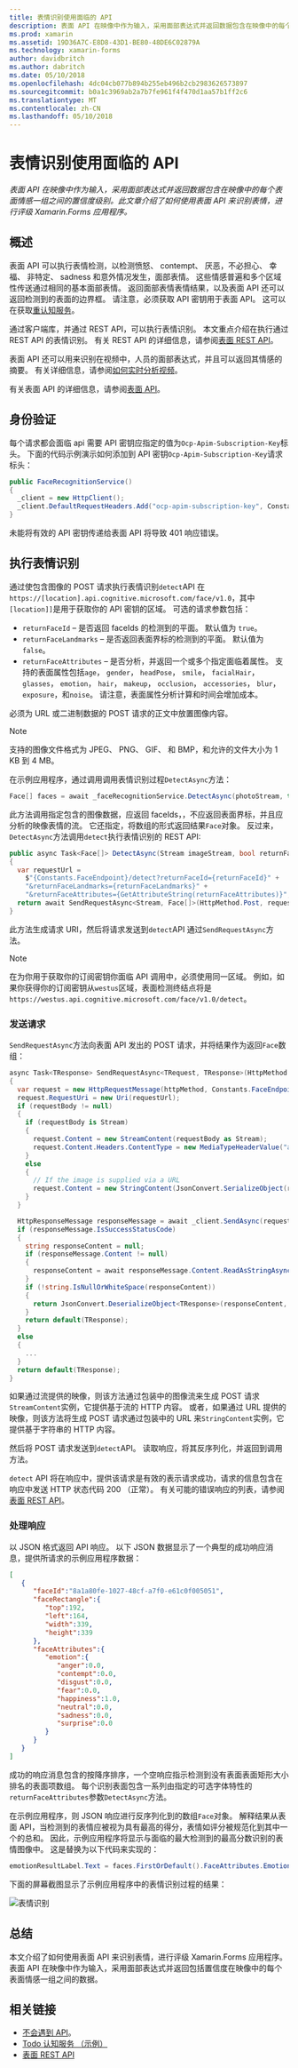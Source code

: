 ```yaml
---
title: 表情识别使用面临的 API
description: 表面 API 在映像中作为输入，采用面部表达式并返回数据包含在映像中的每个表面情感一组之间的置信度级别。 此文章介绍了如何使用表面 API 来识别表情，进行评级 Xamarin.Forms 应用程序。
ms.prod: xamarin
ms.assetid: 19D36A7C-E8D8-43D1-BE80-48DE6C02879A
ms.technology: xamarin-forms
author: davidbritch
ms.author: dabritch
ms.date: 05/10/2018
ms.openlocfilehash: 4dc04cb077b894b255eb496b2cb2983626573897
ms.sourcegitcommit: b0a1c3969ab2a7b7fe961f4f470d1aa57b1ff2c6
ms.translationtype: MT
ms.contentlocale: zh-CN
ms.lasthandoff: 05/10/2018
---
```

# <a name="emotion-recognition-using-the-face-api"></a>表情识别使用面临的 API

_表面 API 在映像中作为输入，采用面部表达式并返回数据包含在映像中的每个表面情感一组之间的置信度级别。此文章介绍了如何使用表面 API 来识别表情，进行评级 Xamarin.Forms 应用程序。_

## <a name="overview"></a>概述

表面 API 可以执行表情检测，以检测愤怒、 contempt、 厌恶，不必担心、 幸福、 非特定、 sadness 和意外情况发生，面部表情。 这些情感普遍和多个区域性传送通过相同的基本面部表情。 返回面部表情表情结果，以及表面 API 还可以返回检测到的表面的边界框。 请注意，必须获取 API 密钥用于表面 API。 这可以在获取[重认知服务](https://azure.microsoft.com/try/cognitive-services/?api=face-api)。

通过客户端库，并通过 REST API，可以执行表情识别。 本文重点介绍在执行通过 REST API 的表情识别。 有关 REST API 的详细信息，请参阅[表面 REST API](https://westus.dev.cognitive.microsoft.com/docs/services/563879b61984550e40cbbe8d/operations/563879b61984550f30395236)。

表面 API 还可以用来识别在视频中，人员的面部表达式，并且可以返回其情感的摘要。 有关详细信息，请参阅[如何实时分析视频](/azure/cognitive-services/face/face-api-how-to-topics/howtoanalyzevideo_face/)。

有关表面 API 的详细信息，请参阅[表面 API](/azure/cognitive-services/face/overview/)。

## <a name="authentication"></a>身份验证

每个请求都会面临 api 需要 API 密钥应指定的值为`Ocp-Apim-Subscription-Key`标头。 下面的代码示例演示如何添加到 API 密钥`Ocp-Apim-Subscription-Key`请求标头：

```csharp
public FaceRecognitionService()
{
  _client = new HttpClient();
  _client.DefaultRequestHeaders.Add("ocp-apim-subscription-key", Constants.FaceApiKey);
}
```

未能将有效的 API 密钥传递给表面 API 将导致 401 响应错误。

## <a name="performing-emotion-recognition"></a>执行表情识别

通过使包含图像的 POST 请求执行表情识别`detect`API 在`https://[location].api.cognitive.microsoft.com/face/v1.0`，其中`[location]]`是用于获取你的 API 密钥的区域。 可选的请求参数包括：

- `returnFaceId` – 是否返回 faceIds 的检测到的平面。 默认值为 `true`。
- `returnFaceLandmarks` – 是否返回表面界标的检测到的平面。 默认值为 `false`。
- `returnFaceAttributes` – 是否分析，并返回一个或多个指定面临着属性。 支持的表面属性包括`age`， `gender`， `headPose`， `smile`， `facialHair`， `glasses`， `emotion`， `hair`， `makeup`， `occlusion`， `accessories`， `blur`， `exposure`，和`noise`。 请注意，表面属性分析计算和时间会增加成本。

必须为 URL 或二进制数据的 POST 请求的正文中放置图像内容。

> [!NOTE]
> 支持的图像文件格式为 JPEG、 PNG、 GIF、 和 BMP，和允许的文件大小为 1 KB 到 4 MB。

在示例应用程序，通过调用调用表情识别过程`DetectAsync`方法：

```csharp
Face[] faces = await _faceRecognitionService.DetectAsync(photoStream, true, false, new FaceAttributeType[] { FaceAttributeType.Emotion });
```

此方法调用指定包含的图像数据，应返回 faceIds，，不应返回表面界标，并且应分析的映像表情的流。 它还指定，将数组的形式返回结果`Face`对象。 反过来，`DetectAsync`方法调用`detect`执行表情识别的 REST API:

```csharp
public async Task<Face[]> DetectAsync(Stream imageStream, bool returnFaceId, bool returnFaceLandmarks, IEnumerable<FaceAttributeType> returnFaceAttributes)
{
  var requestUrl =
    $"{Constants.FaceEndpoint}/detect?returnFaceId={returnFaceId}" +
    "&returnFaceLandmarks={returnFaceLandmarks}" +
    "&returnFaceAttributes={GetAttributeString(returnFaceAttributes)}";
  return await SendRequestAsync<Stream, Face[]>(HttpMethod.Post, requestUrl, imageStream);
}
```

此方法生成请求 URI，然后将请求发送到`detect`API 通过`SendRequestAsync`方法。

> [!NOTE]
> 在为你用于获取你的订阅密钥你面临 API 调用中，必须使用同一区域。 例如，如果你获得你的订阅密钥从`westus`区域，表面检测终结点将是`https://westus.api.cognitive.microsoft.com/face/v1.0/detect`。

### <a name="sending-the-request"></a>发送请求

`SendRequestAsync`方法向表面 API 发出的 POST 请求，并将结果作为返回`Face`数组：

```csharp
async Task<TResponse> SendRequestAsync<TRequest, TResponse>(HttpMethod httpMethod, string requestUrl, TRequest requestBody)
{
  var request = new HttpRequestMessage(httpMethod, Constants.FaceEndpoint);
  request.RequestUri = new Uri(requestUrl);
  if (requestBody != null)
  {
    if (requestBody is Stream)
    {
      request.Content = new StreamContent(requestBody as Stream);
      request.Content.Headers.ContentType = new MediaTypeHeaderValue("application/octet-stream");
    }
    else
    {
      // If the image is supplied via a URL
      request.Content = new StringContent(JsonConvert.SerializeObject(requestBody, s_settings), Encoding.UTF8, "application/json");
    }
  }

  HttpResponseMessage responseMessage = await _client.SendAsync(request);
  if (responseMessage.IsSuccessStatusCode)
  {
    string responseContent = null;
    if (responseMessage.Content != null)
    {
      responseContent = await responseMessage.Content.ReadAsStringAsync();
    }
    if (!string.IsNullOrWhiteSpace(responseContent))
    {
      return JsonConvert.DeserializeObject<TResponse>(responseContent, s_settings);
    }
    return default(TResponse);
  }
  else
  {
    ...
  }
  return default(TResponse);
}
```

如果通过流提供的映像，则该方法通过包装中的图像流来生成 POST 请求`StreamContent`实例，它提供基于流的 HTTP 内容。 或者，如果通过 URL 提供的映像，则该方法将生成 POST 请求通过包装中的 URL 来`StringContent`实例，它提供基于字符串的 HTTP 内容。

然后将 POST 请求发送到`detect`API。 读取响应，将其反序列化，并返回到调用方法。

`detect` API 将在响应中，提供该请求是有效的表示请求成功，请求的信息包含在响应中发送 HTTP 状态代码 200 （正常）。 有关可能的错误响应的列表，请参阅[表面 REST API](https://westus.dev.cognitive.microsoft.com/docs/services/563879b61984550e40cbbe8d/operations/563879b61984550f30395236)。

### <a name="processing-the-response"></a>处理响应

以 JSON 格式返回 API 响应。 以下 JSON 数据显示了一个典型的成功响应消息，提供所请求的示例应用程序数据：

```json
[  
   {  
      "faceId":"8a1a80fe-1027-48cf-a7f0-e61c0f005051",
      "faceRectangle":{  
         "top":192,
         "left":164,
         "width":339,
         "height":339
      },
      "faceAttributes":{  
         "emotion":{  
            "anger":0.0,
            "contempt":0.0,
            "disgust":0.0,
            "fear":0.0,
            "happiness":1.0,
            "neutral":0.0,
            "sadness":0.0,
            "surprise":0.0
         }
      }
   }
]
```

成功的响应消息包含的按降序排序，一个空响应指示检测到没有表面表面矩形大小排名的表面项数组。 每个识别表面包含一系列由指定的可选字体特性的`returnFaceAttributes`参数`DetectAsync`方法。

在示例应用程序，则 JSON 响应进行反序列化到的数组`Face`对象。 解释结果从表面 API，当检测到的表情应被视为具有最高的得分，表情如评分被规范化到其中一个的总和。 因此，示例应用程序将显示与面临的最大检测到的最高分数识别的表情图像中。 这是替换为以下代码来实现的：

```csharp
emotionResultLabel.Text = faces.FirstOrDefault().FaceAttributes.Emotion.ToRankedList().FirstOrDefault().Key;
```

下面的屏幕截图显示了示例应用程序中的表情识别过程的结果：

![](emotion-recognition-images/emotion-recognition.png "表情识别")

## <a name="summary"></a>总结

本文介绍了如何使用表面 API 来识别表情，进行评级 Xamarin.Forms 应用程序。 表面 API 在映像中作为输入，采用面部表达式并返回包括置信度在映像中的每个表面情感一组之间的数据。

## <a name="related-links"></a>相关链接

- [不会遇到 API](/azure/cognitive-services/face/overview/)。
- [Todo 认知服务 （示例）](https://developer.xamarin.com/samples/xamarin-forms/WebServices/TodoCognitiveServices/)
- [表面 REST API](https://westus.dev.cognitive.microsoft.com/docs/services/563879b61984550e40cbbe8d/operations/563879b61984550f30395236)
